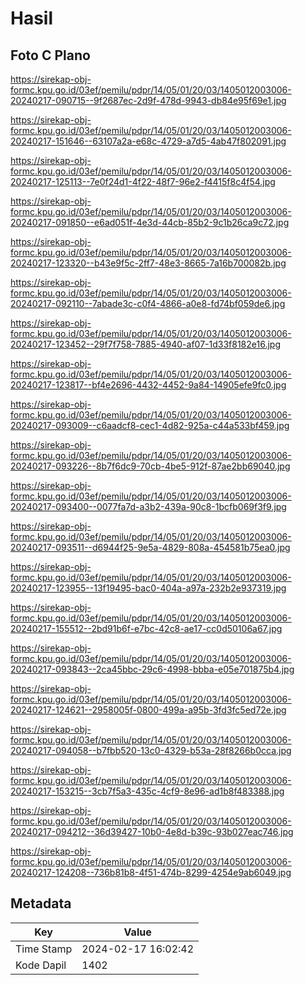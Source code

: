 # Hasil

## Foto C Plano

https://sirekap-obj-formc.kpu.go.id/03ef/pemilu/pdpr/14/05/01/20/03/1405012003006-20240217-090715--9f2687ec-2d9f-478d-9943-db84e95f69e1.jpg

https://sirekap-obj-formc.kpu.go.id/03ef/pemilu/pdpr/14/05/01/20/03/1405012003006-20240217-151646--63107a2a-e68c-4729-a7d5-4ab47f802091.jpg

https://sirekap-obj-formc.kpu.go.id/03ef/pemilu/pdpr/14/05/01/20/03/1405012003006-20240217-125113--7e0f24d1-4f22-48f7-96e2-f4415f8c4f54.jpg

https://sirekap-obj-formc.kpu.go.id/03ef/pemilu/pdpr/14/05/01/20/03/1405012003006-20240217-091850--e6ad051f-4e3d-44cb-85b2-9c1b26ca9c72.jpg

https://sirekap-obj-formc.kpu.go.id/03ef/pemilu/pdpr/14/05/01/20/03/1405012003006-20240217-123320--b43e9f5c-2ff7-48e3-8665-7a16b700082b.jpg

https://sirekap-obj-formc.kpu.go.id/03ef/pemilu/pdpr/14/05/01/20/03/1405012003006-20240217-092110--7abade3c-c0f4-4866-a0e8-fd74bf059de6.jpg

https://sirekap-obj-formc.kpu.go.id/03ef/pemilu/pdpr/14/05/01/20/03/1405012003006-20240217-123452--29f7f758-7885-4940-af07-1d33f8182e16.jpg

https://sirekap-obj-formc.kpu.go.id/03ef/pemilu/pdpr/14/05/01/20/03/1405012003006-20240217-123817--bf4e2696-4432-4452-9a84-14905efe9fc0.jpg

https://sirekap-obj-formc.kpu.go.id/03ef/pemilu/pdpr/14/05/01/20/03/1405012003006-20240217-093009--c6aadcf8-cec1-4d82-925a-c44a533bf459.jpg

https://sirekap-obj-formc.kpu.go.id/03ef/pemilu/pdpr/14/05/01/20/03/1405012003006-20240217-093226--8b7f6dc9-70cb-4be5-912f-87ae2bb69040.jpg

https://sirekap-obj-formc.kpu.go.id/03ef/pemilu/pdpr/14/05/01/20/03/1405012003006-20240217-093400--0077fa7d-a3b2-439a-90c8-1bcfb069f3f9.jpg

https://sirekap-obj-formc.kpu.go.id/03ef/pemilu/pdpr/14/05/01/20/03/1405012003006-20240217-093511--d6944f25-9e5a-4829-808a-454581b75ea0.jpg

https://sirekap-obj-formc.kpu.go.id/03ef/pemilu/pdpr/14/05/01/20/03/1405012003006-20240217-123955--13f19495-bac0-404a-a97a-232b2e937319.jpg

https://sirekap-obj-formc.kpu.go.id/03ef/pemilu/pdpr/14/05/01/20/03/1405012003006-20240217-155512--2bd91b6f-e7bc-42c8-ae17-cc0d50106a67.jpg

https://sirekap-obj-formc.kpu.go.id/03ef/pemilu/pdpr/14/05/01/20/03/1405012003006-20240217-093843--2ca45bbc-29c6-4998-bbba-e05e701875b4.jpg

https://sirekap-obj-formc.kpu.go.id/03ef/pemilu/pdpr/14/05/01/20/03/1405012003006-20240217-124621--2958005f-0800-499a-a95b-3fd3fc5ed72e.jpg

https://sirekap-obj-formc.kpu.go.id/03ef/pemilu/pdpr/14/05/01/20/03/1405012003006-20240217-094058--b7fbb520-13c0-4329-b53a-28f8266b0cca.jpg

https://sirekap-obj-formc.kpu.go.id/03ef/pemilu/pdpr/14/05/01/20/03/1405012003006-20240217-153215--3cb7f5a3-435c-4cf9-8e96-ad1b8f483388.jpg

https://sirekap-obj-formc.kpu.go.id/03ef/pemilu/pdpr/14/05/01/20/03/1405012003006-20240217-094212--36d39427-10b0-4e8d-b39c-93b027eac746.jpg

https://sirekap-obj-formc.kpu.go.id/03ef/pemilu/pdpr/14/05/01/20/03/1405012003006-20240217-124208--736b81b8-4f51-474b-8299-4254e9ab6049.jpg


## Metadata

| Key        | Value               |
| ---------- | ------------------- |
| Time Stamp | 2024-02-17 16:02:42 |
| Kode Dapil | 1402                |



